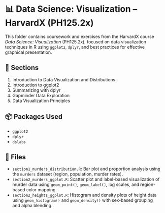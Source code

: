 # 📊 Data Science: Visualization – HarvardX (PH125.2x)

This folder contains coursework and exercises from the HarvardX course *Data Science: Visualization* (PH125.2x), focused on data visualization techniques in R using `ggplot2`, `dplyr`, and best practices for effective graphical presentation.

## 📅 Sections

1. Introduction to Data Visualization and Distributions  
2. Introduction to ggplot2  
3. Summarizing with dplyr  
4. Gapminder Data Exploration  
5. Data Visualization Principles

## 📦 Packages Used

- `ggplot2`
- `dplyr`
- `dslabs`

## 📁 Files

- `section1_murders_distribution.R`: Bar plot and proportion analysis using the `murders` dataset (region, population, murder rates).
- `section2_murders_ggplot.R`: Scatter plot and label-based visualization of murder data using `geom_point()`, `geom_label()`, log scales, and region-based color mapping.
- `section2_heights_ggplot.R`: Histogram and density plots of height data using `geom_histogram()` and `geom_density()` with sex-based grouping and alpha blending.
